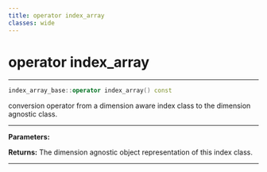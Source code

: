 ```yaml
---
title: operator index_array
classes: wide
---
```

# operator index_array

---

```cpp
index_array_base::operator index_array() const
```


conversion operator from a dimension aware index class to the dimension agnostic class. 


---
**Parameters:**

**Returns:** The dimension agnostic object representation of this index class. 

---
